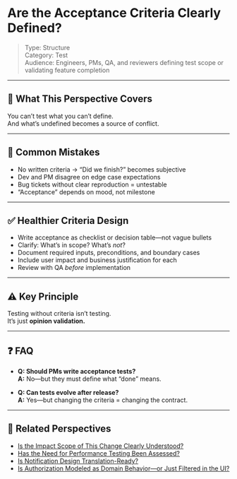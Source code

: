 # Are the Acceptance Criteria Clearly Defined?

> Type: Structure  
> Category: Test  
> Audience: Engineers, PMs, QA, and reviewers defining test scope or validating feature completion

---

## 🧠 What This Perspective Covers

You can’t test what you can’t define.  
And what’s undefined becomes a source of conflict.

---

## 🚨 Common Mistakes

- No written criteria → “Did we finish?” becomes subjective  
- Dev and PM disagree on edge case expectations  
- Bug tickets without clear reproduction = untestable  
- “Acceptance” depends on mood, not milestone

---

## ✅ Healthier Criteria Design

- Write acceptance as checklist or decision table—not vague bullets  
- Clarify: What’s in scope? What’s *not*?  
- Document required inputs, preconditions, and boundary cases  
- Include user impact and business justification for each  
- Review with QA *before* implementation

---

## ⚠️ Key Principle

Testing without criteria isn’t testing.  
It’s just **opinion validation.**

---

## ❓ FAQ

- **Q: Should PMs write acceptance tests?**  
  **A:** No—but they must define what “done” means.

- **Q: Can tests evolve after release?**  
  **A:** Yes—but changing the criteria = changing the contract.

---

## 🔗 Related Perspectives

- [Is the Impact Scope of This Change Clearly Understood?](impact-scope-analysis.md)
- [Has the Need for Performance Testing Been Assessed?](performance-test-plan.md)
- [Is Notification Design Translation-Ready?](../ui/notification-localization.md)
- [Is Authorization Modeled as Domain Behavior—or Just Filtered in the UI?](../domain/domain-permissions.md)
